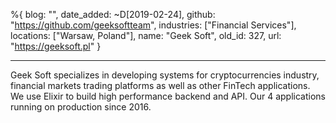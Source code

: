 %{
  blog: "",
  date_added: ~D[2019-02-24],
  github: "https://github.com/geeksoftteam",
  industries: ["Financial Services"],
  locations: ["Warsaw, Poland"],
  name: "Geek Soft",
  old_id: 327,
  url: "https://geeksoft.pl"
}

---

Geek Soft specializes in developing systems for cryptocurrencies industry, financial markets trading platforms as well as other FinTech applications. We use Elixir to build high performance backend and API. Our 4 applications running on production since 2016.
